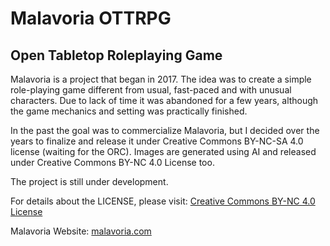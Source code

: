 # Malavoria OTTRPG
## Open Tabletop Roleplaying Game

Malavoria is a project that began in 2017. The idea was to create a simple role-playing game different from usual, fast-paced and with unusual characters. Due to lack of time it was abandoned for a few years, although the game mechanics and setting was practically finished. 
 
In the past the goal was to commercialize Malavoria, but I decided over the years to finalize and release it under Creative Commons BY-NC-SA 4.0 license (waiting for the ORC). Images are generated using AI and released under Creative Commons BY-NC 4.0 License too.

The project is still under development.

For details about the LICENSE, please visit:
[Creative Commons BY-NC 4.0 License](https://creativecommons.org/licenses/by-nc-sa/4.0/)

Malavoria Website: [malavoria.com](https://malavoria.com)
